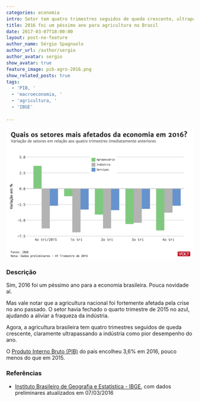 ```yaml
---
categories: economia
intro: Setor tem quatro trimestres seguidos de queda crescente, ultrapassando a indústria como pior desempenho
title: 2016 foi um péssimo ano para agricultura no Brasil
date: 2017-03-07T18:00:00
layout: post-no-feature
author_name: Sérgio Spagnuolo
author_url: /author/sergio
author_avatar: sergio
show_avatar: true
feature_image: pib-agro-2016.png
show_related_posts: true
tags:
  - 'PIB, '
  - 'macroeconomia, '
  - 'agricultura, '
  - 'IBGE'

---
```


![Grafico PIB agircultura](/graf/pib-agro-2016.png)

### Descrição

Sim, 2016 foi um péssimo ano para a economia brasileira. Pouca novidade aí.

Mas vale notar que a agricultura nacional foi fortemente afetada pela crise no ano passado. O setor havia fechado o quarto trimestre de 2015 no azul, ajudando a aliviar a fraqueza da indústria.

Agora, a agricultura brasileira tem quatro trimestres seguidos de queda crescente, claramente ultrapassando a indústria  como pior desempenho do ano.

O [Produto Interno Bruto (PIB)](http://www1.folha.uol.com.br/mercado/2017/03/1864296-populacao-brasileira-empobrece-91-com-recessao.shtml) do país encolheu 3,6% em 2016, pouco menos do que em 2015.


### Referências

- [Instituto Brasileiro de Geografia e Estatística - IBGE](http://www.ibge.gov.br/home/estatistica/indicadores/pib/pib-vol-val_201604_4.shtm), com dados preliminares atualizados em 07/03/2016
